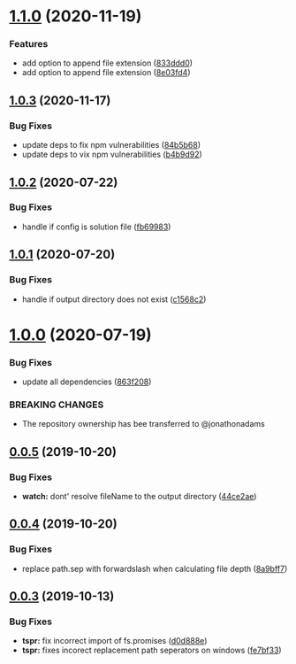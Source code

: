 # [1.1.0](https://github.com/jonathonadams/ts-path-replace/compare/v1.0.3...v1.1.0) (2020-11-19)


### Features

* add option to append file extension ([833ddd0](https://github.com/jonathonadams/ts-path-replace/commit/833ddd0c38fe5f48c3b0fd2b42aa50c51c222975))
* add option to append file extension ([8e03fd4](https://github.com/jonathonadams/ts-path-replace/commit/8e03fd43586fc623b87d564821bf3043ff840ca6))

## [1.0.3](https://github.com/jonathonadams/ts-path-replace/compare/v1.0.2...v1.0.3) (2020-11-17)


### Bug Fixes

* update deps to fix npm vulnerabilities ([84b5b68](https://github.com/jonathonadams/ts-path-replace/commit/84b5b68834315f5c267679d753e3fe73b16d6e77))
* update deps to vix npm vulnerabilities ([b4b9d92](https://github.com/jonathonadams/ts-path-replace/commit/b4b9d9200ccafad741266e7b97505db47e9c7675))

## [1.0.2](https://github.com/jonathonadams/ts-path-replace/compare/v1.0.1...v1.0.2) (2020-07-22)


### Bug Fixes

* handle if config is solution file ([fb69983](https://github.com/jonathonadams/ts-path-replace/commit/fb69983294990480ec8977188d4e0578aca11d00))

## [1.0.1](https://github.com/jonathonadams/ts-path-replace/compare/v1.0.0...v1.0.1) (2020-07-20)


### Bug Fixes

* handle if output directory does not exist ([c1568c2](https://github.com/jonathonadams/ts-path-replace/commit/c1568c25387155f00368196dfb38a235bdcea906))

# [1.0.0](https://github.com/jonathonadams/ts-path-replace/compare/v0.0.5...v1.0.0) (2020-07-19)


### Bug Fixes

* update all dependencies ([863f208](https://github.com/jonathonadams/ts-path-replace/commit/863f2086d283b6b021b3c633de8dee69081672c1))


### BREAKING CHANGES

* The repository ownership has bee transferred to @jonathonadams

## [0.0.5](https://github.com/unquenchablethyrst/ts-path-replace/compare/v0.0.4...v0.0.5) (2019-10-20)


### Bug Fixes

* **watch:** dont' resolve fileName to the output directory ([44ce2ae](https://github.com/unquenchablethyrst/ts-path-replace/commit/44ce2ae))

## [0.0.4](https://github.com/unquenchablethyrst/ts-path-replace/compare/v0.0.3...v0.0.4) (2019-10-20)


### Bug Fixes

* replace path.sep with forwardslash when calculating file depth ([8a9bff7](https://github.com/unquenchablethyrst/ts-path-replace/commit/8a9bff7))

## [0.0.3](https://github.com/unquenchablethyrst/ts-path-replace/compare/v0.0.2...v0.0.3) (2019-10-13)


### Bug Fixes

* **tspr:** fix incorrect import of fs.promises ([d0d888e](https://github.com/unquenchablethyrst/ts-path-replace/commit/d0d888e))
* **tspr:** fixes incorect replacement path seperators on windows ([fe7bf33](https://github.com/unquenchablethyrst/ts-path-replace/commit/fe7bf33))
